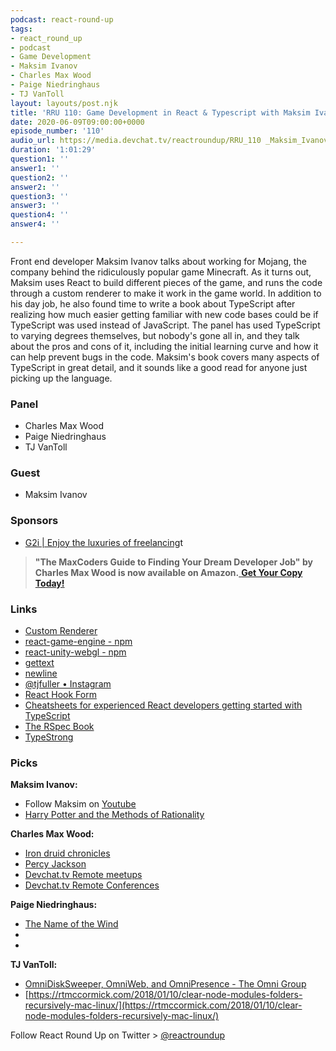 ```yaml
---
podcast: react-round-up
tags:
- react_round_up
- podcast
- Game Development
- Maksim Ivanov
- Charles Max Wood
- Paige Niedringhaus
- TJ VanToll
layout: layouts/post.njk
title: 'RRU 110: Game Development in React & Typescript with Maksim Ivanov'
date: 2020-06-09T09:00:00+0000
episode_number: '110'
audio_url: https://media.devchat.tv/reactroundup/RRU_110 _Maksim_Ivanov.mp3
duration: '1:01:29'
question1: ''
answer1: ''
question2: ''
answer2: ''
question3: ''
answer3: ''
question4: ''
answer4: ''

---
```



Front end developer Maksim Ivanov talks about working for Mojang, the company behind the ridiculously popular game Minecraft. As it turns out, Maksim uses React to build different pieces of the game, and runs the code through a custom renderer to make it work in the game world. In addition to his day job, he also found time to write a book about TypeScript after realizing how much easier getting familiar with new code bases could be if TypeScript was used instead of JavaScript. The panel has used TypeScript to varying degrees themselves, but nobody's gone all in, and they talk about the pros and cons of it, including the initial learning curve and how it can help prevent bugs in the code. Maksim's book covers many aspects of TypeScript in great detail, and it sounds like a good read for anyone just picking up the language.

### **Panel**

* Charles Max Wood
* Paige Niedringhaus
* TJ VanToll

### **Guest**

* Maksim Ivanov

### **Sponsors**


* [G2i | Enjoy the luxuries of freelancing](https://www.g2i.co/?utm_source=React_Roundup&utm_medium=Podcast&utm_campaign=DevCha)t


> **"The MaxCoders Guide to Finding Your Dream Developer Job" by Charles Max Wood is now available on Amazon.**[ **Get Your Copy Today!**](https://www.amazon.com/gp/product/B081MBL5C9/ref=as_li_ss_tl?ie=UTF8&linkCode=sl1&tag=devchattv-20&linkId=9d61363241636e2546ef46abba198746&language=en_US)


### **Links**

* [Custom Renderer](https://www.youtube.com/watch?v=CGpMlWVcHok)
* [react\-game\-engine \- npm](https://www.npmjs.com/package/react-game-engine)
* [react\-unity\-webgl \- npm](https://www.npmjs.com/package/react-unity-webgl)
* [gettext](https://www.gnu.org/software/gettext/)
* [newline](https://www.newline.co/)
* [@tjfuller • Instagram](https://www.instagram.com/tjfuller/)
* [React Hook Form](https://react-hook-form.com/)
* [Cheatsheets for experienced React developers getting started with TypeScript](https://github.com/typescript-cheatsheets/react-typescript-cheatsheet)
* [The RSpec Book](https://pragprog.com/book/achbd/the-rspec-book)
* [TypeStrong](https://github.com/TypeStrong/ts-node)








### **Picks**

**Maksim Ivanov:**

* Follow Maksim on [Youtube](https://www.youtube.com/channel/UC5hby9iDkwOTQM7PIjyjbgw)
* [Harry Potter and the Methods of Rationality](https://en.wikipedia.org/wiki/Harry_Potter_and_the_Methods_of_Rationality)

**Charles Max Wood:**

* [Iron druid chronicles](https://amzn.to/3bP8Z0M) 
* [Percy Jackson](https://amzn.to/2W8fEwh)
* [Devchat\.tv Remote meetups](https://devchat.tv/meetups/)
* [Devchat\.tv Remote Conferences](https://devchat.tv/conferences/) 

**Paige Niedringhaus:**

* [The Name of the Wind](https://www.goodreads.com/book/show/186074.The_Name_of_the_Wind)
* 
* 

**TJ VanToll:**

* [OmniDiskSweeper, OmniWeb, and OmniPresence \- The Omni Group](https://www.omnigroup.com/more)
* [https://rtmccormick.com/2018/01/10/clear-node-modules-folders-recursively-mac-linux/](https://rtmccormick.com/2018/01/10/clear-node-modules-folders-recursively-mac-linux/)

Follow React Round Up on Twitter > [@reactroundup](https://twitter.com/reactroundup)

